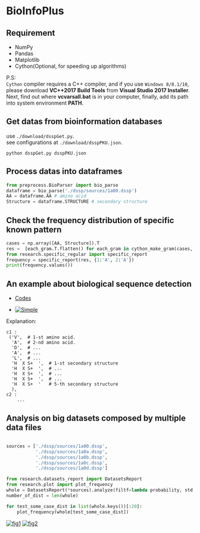 # BioInfoPlus

## Requirement

- NumPy
- Pandas
- Matplotlib
- Cython(Optional, for speeding up algorithms)

P.S:  
`Cython` compiler requires a C++ compiler, and if you use `Windows 8/8.1/10`, please download **VC++2017 Build Tools** from **Visual Studio 2017 Installer**.   
Next, find out where **vcvarsall.bat** is in your computer, finally, add its path into system environment **PATH**.


## Get datas from bioinformation databases

use `./download/dsspGet.py`.  
see configurations at `./download/dsspPKU.json`.
```
python dsspGet.py dsspPKU.json
```

## Process datas into dataframes

```python
from preprocess.BioParser import bio_parse
dataframe = bio_parse('./dssp/sources/1a00.dssp')
AA = dataframe.AA # amino acid
Structure = dataframe.STRUCTURE # secondary structure
```


## Check the frequency distribution of specific known pattern

```python
cases = np.array([AA, Structure]).T
res =  [each_gram.T.flatten() for each_gram in cython_make_gram(cases, 5)]
from research.specific_regular import specific_report
frequency = specific_report(res, {1:'A', 2:'A'})
print(frequency.values())
```


## An example about biological sequence detection

- [Codes](./main.py)

- [![Simple](./blob/master/figure/simple.png)](https://github.com/thautwarm/BioInfoPlus/blob/master/figure/simple.png)


Explanation:
```
c1 :
 ('V',  # 1-st amino acid.
  'A',  # 2-nd amino acid.
  'D',  # ...
  'A',  # ...
  'L',  # ...
  'H  X S+  ',  # 1-st secondary structure
  'H  X S+  ',  # ...
  'H  X S+  ',  # ...
  'H  X S+  ',  # ...
  'H  X S+  '   # 5-th secondary structure
  ),
c2 :
    ...
```

## Analysis on big datasets composed by multiple data files

```python

sources = ['./dssp/sources/1a00.dssp', 
           './dssp/sources/1a0a.dssp',
           './dssp/sources/1a0b.dssp',
           './dssp/sources/1a0c.dssp',
           './dssp/sources/1a0d.dssp']

from research.datasets_report import DatasetsReport
from research.plot import plot_frequency
whole = DatasetsReport(*sources).analyze(filtf=lambda probability, std, mean: probability>0.4)
number_of_dist = len(whole)

for test_some_case_dist in list(whole.keys())[:20]:
    plot_frequency(whole[test_some_case_dist])
```

[![fig1](./tree/master/figure/dist-prob1.png)](https://github.com/thautwarm/BioInfoPlus/tree/master/figure/dist-prob1.png)
[![fig2](./tree/master/figure/dist-prob2.png)](https://github.com/thautwarm/BioInfoPlus/tree/master/figure/dist-prob2.png)
